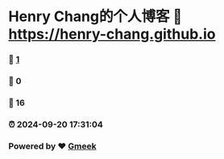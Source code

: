 # Henry Chang的个人博客 :link: https://henry-chang.github.io 
### :page_facing_up: [1](https://henry-chang.github.io/tag.html) 
### :speech_balloon: 0 
### :hibiscus: 16 
### :alarm_clock: 2024-09-20 17:31:04 
### Powered by :heart: [Gmeek](https://github.com/Meekdai/Gmeek)
